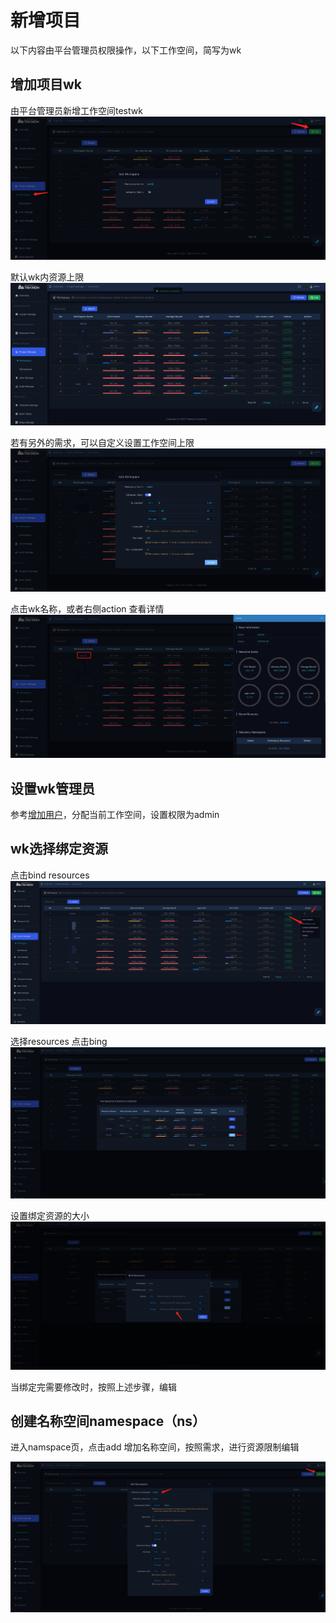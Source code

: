# 新增项目
以下内容由平台管理员权限操作，以下工作空间，简写为wk
## 增加项目wk
由平台管理员新增工作空间testwk
![](images/wk-1.png)

默认wk内资源上限
![](images/wk-2.png)

若有另外的需求，可以自定义设置工作空间上限
![](images/wk-3.png)

点击wk名称，或者右侧action 查看详情
![](images/wk-4.png)

## 设置wk管理员

参考[增加用户](./增加用户.md)，分配当前工作空间，设置权限为admin

## wk选择绑定资源
点击bind resources
![](images/wk-6.png)

选择resources 点击bing
![](images/wk-7.png)

设置绑定资源的大小
![](images/wk-8.png)

当绑定完需要修改时，按照上述步骤，编辑
## 创建名称空间namespace（ns）
进入namspace页，点击add 增加名称空间，按照需求，进行资源限制编辑

![](images/wk-9.png)
